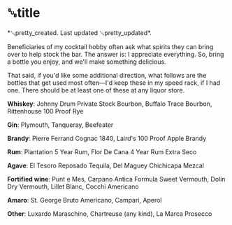 # ␚title

<div id="created">*␚pretty_created. Last updated ␚pretty_updated*.</div>

<div id="content-text">

Beneficiaries of my cocktail hobby often ask what spirits they can bring over to help stock the bar.
The answer is: I appreciate everything. So, bring a bottle you enjoy, and we'll make something
delicious.

That said, if you'd like some additional direction, what follows are the bottles that get used most
often—I'd keep these in my speed rack, if I had one. There should be at least one of these at any
liquor store.

**Whiskey**: Johnny Drum Private Stock Bourbon, Buffalo Trace Bourbon, Rittenhouse 100 Proof Rye

**Gin**: Plymouth, Tanqueray, Beefeater

**Brandy**: Pierre Ferrand Cognac 1840, Laird's 100 Proof Apple Brandy

**Rum**: Plantation 5 Year Rum, Flor De Cana 4 Year Rum Extra Seco

**Agave**: El Tesoro Reposado Tequila, Del Maguey Chichicapa Mezcal

**Fortified wine**: Punt e Mes, Carpano Antica Formula Sweet Vermouth, Dolin Dry Vermouth, Lillet
Blanc, Cocchi Americano

**Amaro**: St. George Bruto Americano, Campari, Aperol

**Other**: Luxardo Maraschino, Chartreuse (any kind), La Marca Prosecco

</div>
